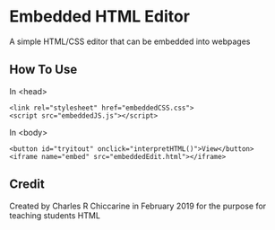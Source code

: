 # Embedded HTML Editor
A simple HTML/CSS editor that can be embedded into webpages

## How To Use
In \<head\>
```
<link rel="stylesheet" href="embeddedCSS.css">
<script src="embeddedJS.js"></script>
```
In \<body\>
```
<button id="tryitout" onclick="interpretHTML()">View</button>
<iframe name="embed" src="embeddedEdit.html"></iframe>
```

## Credit
Created by Charles R Chiccarine in February 2019 for the purpose for
teaching students HTML
